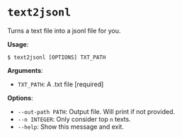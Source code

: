 # `text2jsonl`

Turns a text file into a jsonl file for you.

**Usage**:

```console
$ text2jsonl [OPTIONS] TXT_PATH
```

**Arguments**:

* `TXT_PATH`: A .txt file  [required]

**Options**:

* `--out-path PATH`: Output file. Will print if not provided.
* `--n INTEGER`: Only consider top `n` texts.
* `--help`: Show this message and exit.
